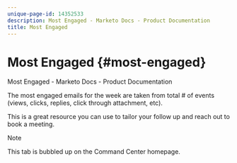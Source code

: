 ```yaml
---
unique-page-id: 14352533
description: Most Engaged - Marketo Docs - Product Documentation
title: Most Engaged
---
```


# Most Engaged {#most-engaged}

Most Engaged - Marketo Docs - Product Documentation

The most engaged emails for the week are taken from total # of events (views, clicks, replies, click through attachment, etc).

This is a great resource you can use to tailor your follow up and reach out to book a meeting.

>[!NOTE]
>
>This tab is bubbled up on the Command Center homepage.

